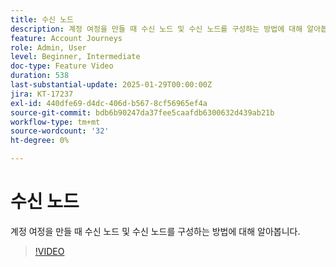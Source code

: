 ```yaml
---
title: 수신 노드
description: 계정 여정을 만들 때 수신 노드 및 수신 노드를 구성하는 방법에 대해 알아봅니다.
feature: Account Journeys
role: Admin, User
level: Beginner, Intermediate
doc-type: Feature Video
duration: 538
last-substantial-update: 2025-01-29T00:00:00Z
jira: KT-17237
exl-id: 440dfe69-d4dc-406d-b567-8cf56965ef4a
source-git-commit: bdb6b90247da37fee5caafdb6300632d439ab21b
workflow-type: tm+mt
source-wordcount: '32'
ht-degree: 0%

---
```


# 수신 노드

계정 여정을 만들 때 수신 노드 및 수신 노드를 구성하는 방법에 대해 알아봅니다.

>[!VIDEO](https://video.tv.adobe.com/v/3443241/?learn=on&enablevpops&captions=kor)
